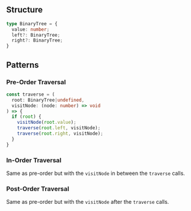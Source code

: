 ## Structure
```ts
type BinaryTree = {
  value: number;
  left?: BinaryTree;
  right?: BinaryTree;
}
```

## Patterns
### Pre-Order Traversal
```ts
const traverse = (
  root: BinaryTree|undefined,
  visitNode: (node: number) => void
) => {
  if (root) {
    visitNode(root.value);
    traverse(root.left, visitNode);
    traverse(root.right, visitNode);
  }
}
```

### In-Order Traversal
Same as pre-order but with the `visitNode` in between the `traverse` calls.
### Post-Order Traversal
Same as pre-order but with the `visitNode` after the `traverse` calls.